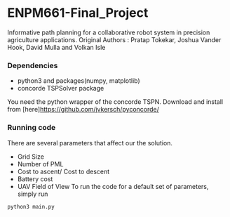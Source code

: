 # ENPM661-Final_Project
Informative path planning for a collaborative robot system in precision agriculture applications.
Original Authors : Pratap Tokekar, Joshua Vander Hook, David Mulla and Volkan Isle

### Dependencies
* python3 and packages(numpy, matplotlib)
* concorde TSPSolver package

You need the python wrapper of the concorde TSPN. Download and install from [here]https://github.com/jvkersch/pyconcorde/

### Running code
There are several parameters that affect our the solution. 
* Grid Size
* Number of PML
* Cost to ascent/ Cost to descent
* Battery cost
* UAV Field of View 
To run the code for a default set of parameters, simply run
```
python3 main.py
```

